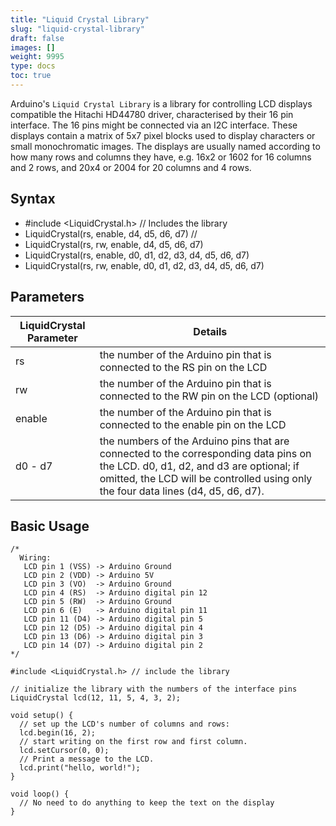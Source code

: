 ```yaml
---
title: "Liquid Crystal Library"
slug: "liquid-crystal-library"
draft: false
images: []
weight: 9995
type: docs
toc: true
---
```


Arduino's `Liquid Crystal Library` is a library for controlling LCD displays compatible the Hitachi HD44780 driver, characterised by their 16 pin interface. The 16 pins might be connected via an I2C interface. These displays contain a matrix of 5x7 pixel blocks used to display characters or small monochromatic images. The displays are usually named according to how many rows and columns they have, e.g. 16x2 or 1602 for 16 columns and 2 rows, and 20x4 or 2004 for 20 columns and 4 rows.

## Syntax
- #include <LiquidCrystal.h> // Includes the library
- LiquidCrystal(rs, enable, d4, d5, d6, d7) // 
- LiquidCrystal(rs, rw, enable, d4, d5, d6, d7) 
- LiquidCrystal(rs, enable, d0, d1, d2, d3, d4, d5, d6, d7) 
- LiquidCrystal(rs, rw, enable, d0, d1, d2, d3, d4, d5, d6, d7)

## Parameters
|LiquidCrystal Parameter|Details|
|---|---|
|rs|the number of the Arduino pin that is connected to the RS pin on the LCD|
|rw|the number of the Arduino pin that is connected to the RW pin on the LCD (optional)|
|enable|the number of the Arduino pin that is connected to the enable pin on the LCD|
|d0 - d7|the numbers of the Arduino pins that are connected to the corresponding data pins on the LCD. d0, d1, d2, and d3 are optional; if omitted, the LCD will be controlled using only the four data lines (d4, d5, d6, d7).|

## Basic Usage
    /*
      Wiring:
       LCD pin 1 (VSS) -> Arduino Ground
       LCD pin 2 (VDD) -> Arduino 5V
       LCD pin 3 (VO)  -> Arduino Ground
       LCD pin 4 (RS)  -> Arduino digital pin 12
       LCD pin 5 (RW)  -> Arduino Ground
       LCD pin 6 (E)   -> Arduino digital pin 11
       LCD pin 11 (D4) -> Arduino digital pin 5
       LCD pin 12 (D5) -> Arduino digital pin 4
       LCD pin 13 (D6) -> Arduino digital pin 3
       LCD pin 14 (D7) -> Arduino digital pin 2
    */

    #include <LiquidCrystal.h> // include the library
    
    // initialize the library with the numbers of the interface pins
    LiquidCrystal lcd(12, 11, 5, 4, 3, 2);
    
    void setup() {
      // set up the LCD's number of columns and rows:
      lcd.begin(16, 2);
      // start writing on the first row and first column.
      lcd.setCursor(0, 0);
      // Print a message to the LCD.
      lcd.print("hello, world!");
    }
    
    void loop() {
      // No need to do anything to keep the text on the display
    }

